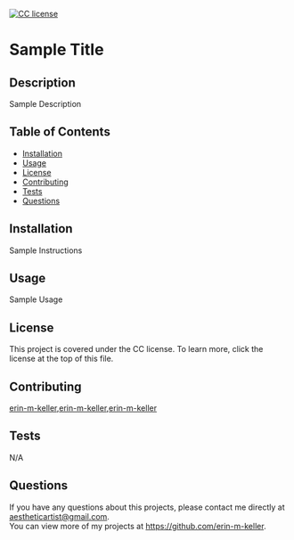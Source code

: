 
  [![CC license](https://img.shields.io/badge/License-CC-yellow.svg)](https://creativecommons.org/licenses/by-nd/4.0)

  # Sample Title
  
  ## Description 
  Sample Description
  
  ## Table of Contents
  * [Installation](#installation)
  * [Usage](#usage)
  * [License](#license)
  * [Contributing](#contributing)
  * [Tests](#tests)
  * [Questions](#questions)
  
  ## Installation 
  Sample Instructions
  
  ## Usage 
  Sample Usage
  
  ## License 
  This project is covered under the CC license. To learn more, click the license at the top of this file.
  
  ## Contributing 
  [erin-m-keller](https://github.com/erin-m-keller),[erin-m-keller](https://github.com/erin-m-keller),[erin-m-keller](https://github.com/erin-m-keller)
  
  ## Tests
  N/A
  
  ## Questions
  If you have any questions about this projects, please contact me directly at [aestheticartist@gmail.com](aestheticartist@gmail.com).  
  You can view more of my projects at https://github.com/erin-m-keller.
  